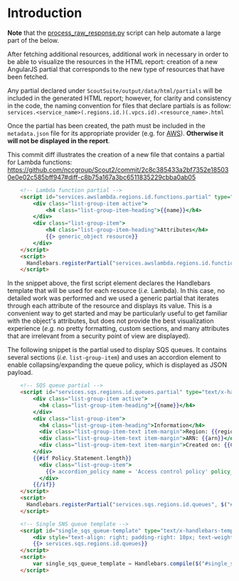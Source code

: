 # Introduction

**Note** that the [process_raw_response.py](https://github.com/nccgroup/ScoutSuite/wiki/Tools#process_raw_responsepy) script can help automate a large part of the below.

After fetching additional resources, additional work in necessary in order to be able to visualize the resources in the HTML report: creation of a new AngularJS partial that corresponds to the new type of resources that have been fetched.

Any partial declared under ```ScoutSuite/output/data/html/partials``` will be included in the generated HTML report; however, for clarity and consistency in the code, the naming convention for files that declare partials is as follow: ```services.<service_name>(.regions.id.)(.vpcs.id).<resource_name>.html```

Once the partial has been created, the path must be included in the `metadata.json` file for its appropriate provider (e.g. for [AWS](https://github.com/nccgroup/ScoutSuite/blob/master/ScoutSuite/providers/aws/metadata.json)). **Otherwise it will not be displayed in the report**.

This commit diff illustrates the creation of a new file that contains a partial for Lambda functions: https://github.com/nccgroup/Scout2/commit/2c8c385433a2bf7352e185030e0e02c585bff947#diff-c8b75a167a3bc6511835229cbba0ab05


```html
    <!-- Lambda function partial -->
    <script id="services.awslambda.regions.id.functions.partial" type="text/x-handlebars-template">
        <div class="list-group-item active">
            <h4 class="list-group-item-heading">{{name}}</h4>
        </div>
        <div class="list-group-item">
            <h4 class="list-group-item-heading">Attributes</h4>
            {{> generic_object resource}}
        </div>
    </script>
    <script>
      Handlebars.registerPartial("services.awslambda.regions.id.functions", $("#services\\.awslambda\\.regions\\.id\\.functions\\.partial").html());
    </script>
```

In the snippet above, the first script element declares the Handlebars template that will be used for each resource (*i.e.* Lambda). In this case, no detailed work was performed and we used a generic partial that iterates through each attribute of the resource and displays its value. This is a convenient way to get started and may be particularly useful 
to get familiar with the object's attributes, but does not provide the best visualization experience (*e.g.* no pretty formatting, custom sections, and many attributes that are irrelevant from a security point of view are displayed).

The following snippet is the partial used to display SQS queues. It contains several sections (*i.e.* `list-group-item`) and uses an accordion element to enable collapsing/expanding the queue policy, which is displayed as JSON payload.

```html
    <!-- SQS queue partial -->
    <script id="services.sqs.regions.id.queues.partial" type="text/x-handlebars-template">
        <div class="list-group-item active">
          <h4 class="list-group-item-heading">{{name}}</h4>
        </div>
        <div class="list-group-item">
          <h4 class="list-group-item-heading">Information</h4>
          <div class="list-group-item-text item-margin">Region: {{region}}</div>
          <div class="list-group-item-text item-margin">ARN: {{arn}}</div>
          <div class="list-group-item-text item-margin">Created on: {{CreatedTimestamp}}</div>
        </div>
        {{#if Policy.Statement.length}}
          <div class="list-group-item">
            {{> accordion_policy name = 'Access control policy' policy_path = (concat 'sqs.regions' region 'queues' @key 'Policy') document = Policy}}
          </div>
        {{/if}}
    </script>
    <script>
      Handlebars.registerPartial("services.sqs.regions.id.queues", $("#services\\.sqs\\.regions\\.id\\.queues\\.partial").html());
    </script>

    <!-- Single SNS queue template -->
    <script id="single_sqs_queue-template" type="text/x-handlebars-template">
        <div style="text-align: right; padding-right: 10px; text-weight: bold;"><a href="javascript:hidePopup()">X</a></div>
        {{> services.sqs.regions.id.queues}}
    </script>
    <script>
        var single_sqs_queue_template = Handlebars.compile($("#single_sqs_queue-template").html());
    </script>
```



